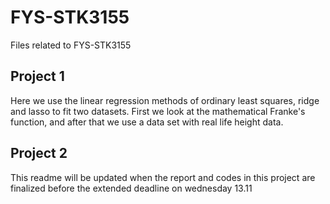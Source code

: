 # FYS-STK3155
Files related to FYS-STK3155

## Project 1
Here we use the linear regression methods of ordinary least squares, ridge and lasso
to fit two datasets. First we look at the mathematical Franke's function, and after that
we use a data set with real life height data.

## Project 2
This readme will be updated when the report and codes in this project are finalized before the extended deadline on wednesday 13.11
